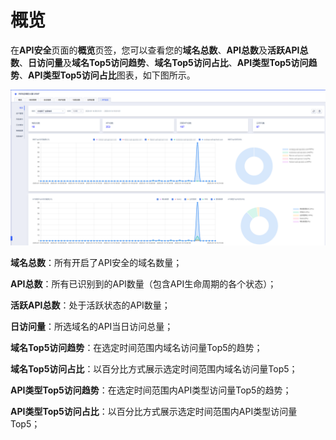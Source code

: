# 概览

在**API安全**页面的**概览**页签，您可以查看您的**域名总数**、**API总数**及**活跃API总数**、**日访问量**及**域名Top5访问趋势**、**域名Top5访问占比**、**API类型Top5访问趋势**、**API类型Top5访问占比**图表，如下图所示。

![](/images/api-security/info.png)

**域名总数**：所有开启了API安全的域名数量；

**API总数**：所有已识别到的API数量（包含API生命周期的各个状态）；

**活跃API总数**：处于活跃状态的API数量；

**日访问量**：所选域名的API当日访问总量；

**域名Top5访问趋势**：在选定时间范围内域名访问量Top5的趋势；

**域名Top5访问占比**：以百分比方式展示选定时间范围内域名访问量Top5；

**API类型Top5访问趋势**：在选定时间范围内API类型访问量Top5的趋势；

**API类型Top5访问占比**：以百分比方式展示选定时间范围内API类型访问量Top5；
